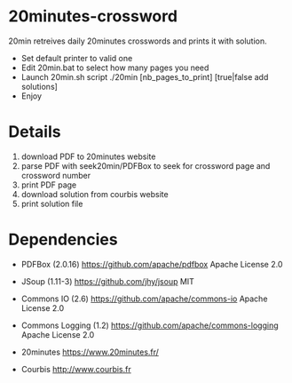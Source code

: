 20minutes-crossword
===================

20min retreives daily 20minutes crosswords and prints it with solution.

- Set default printer to valid one
- Edit 20min.bat to select how many pages you need
- Launch 20min.sh script 
	./20min [nb_pages_to_print] [true|false add solutions]
- Enjoy

Details
=======

1. download PDF to 20minutes website
2. parse PDF with seek20min/PDFBox to seek for crossword page and crossword number
3. print PDF page 
4. download solution from courbis website
5. print solution file

Dependencies
============

* PDFBox (2.0.16)
https://github.com/apache/pdfbox
Apache License 2.0

* JSoup (1.11-3)
https://github.com/jhy/jsoup
MIT

* Commons IO (2.6)
https://github.com/apache/commons-io
Apache License 2.0

* Commons Logging (1.2)
https://github.com/apache/commons-logging
Apache License 2.0

* 20minutes 
https://www.20minutes.fr/

* Courbis
http://www.courbis.fr
